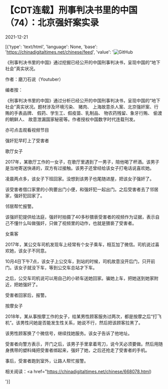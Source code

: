 # 【CDT连载】刑事判决书里的中国（74）：北京强奸案实录

2021-12-21

[{'type': 'text/html', 'language': None, 'base': 'https://chinadigitaltimes.net/chinese/feed', 'value': '![GitHub](https://chinadigitaltimes.net/chinese/files/2021/09/刑事判决书里的中国-791x1024.jpg)



《刑事判决书里的中国》通过挖掘已经公开的中国刑事判决书，呈现中国的“地下社会”真实状况。 

作者：磨刀石说（Youtuber）



编者按：

《刑事判决书里的中国》通过分析已经公开的中国刑事判决书，呈现中国的“地下社会”真实状况。题材涉及环境污染、 猪肉、 上海故意杀人案、北京强奸案、行贿的手表品牌、 假药、学生工、假疫苗、乳制品、 物农药残留、象牙行贿、 偷渡的朝鲜人、 故意泄漏国家秘密等。作者授权中国数字时代连载刊发。

亦可点击观看视频节目





强奸犯早盯上了受害者

歌厅女子

2017年，某歌厅工作的一女子，在歌厅里遇到了一男子，陪他喝了杯酒。该男子是当地寄送快递的，双方有过接触。该男子还曾经给该女子打电话说喜欢她。

凌晨两点多，该女子下班回家。没想到该男子也尾随进屋，把该女子强奸了。

该受害者借口家里的小狗要出门小便，和强奸犯一起出门。之后受害者去了邻居家，强奸犯回家了。

邻居帮忙报警。

该强奸犯提供给法庭，强奸时拍摄了40多秒猥亵受害者的视频作为证据，表示自己不懂什么叫做强奸，只做了视频里的动作，也就是猥亵了受害者。

女乘客

2017年，某公交车司机发现车上经常有个女子乘车，相互加了微信。司机说过喜欢她，该女子不同意。

10月4日下午7点，该女子上公交车，到站的时候，司机故意没开后门，只开前门。该女子就没下车，等到公交车总站才下车。

之后，公交车司机说可以用自己的小轿车送她回家。骗她上车，把她送到她家附近，把她强奸了。

受害者回家后，报警。

按摩女子

2018年，某从事按摩工作的女子，给某男性顾客服务过两次，都是按摩之后“打飞机”。该男性问她是否能发生性关系，她说不行，然后把该顾客拉黑了。

该男性顾客换了个微信号，继续找她服务。该女子告诉了他地址。

受害者向警方表示，开门之后，该男子手里拿着弯刀，说今天必须要做。然后用随身携带的塑料绳把受害者绑起来，强奸了她，之后还抢走了受害者的手机。

事后，受害者跑到室外，让路人帮忙报警。

相关阅读：<a href="https://chinadigitaltimes.net/chinese/668078.html)

'}]